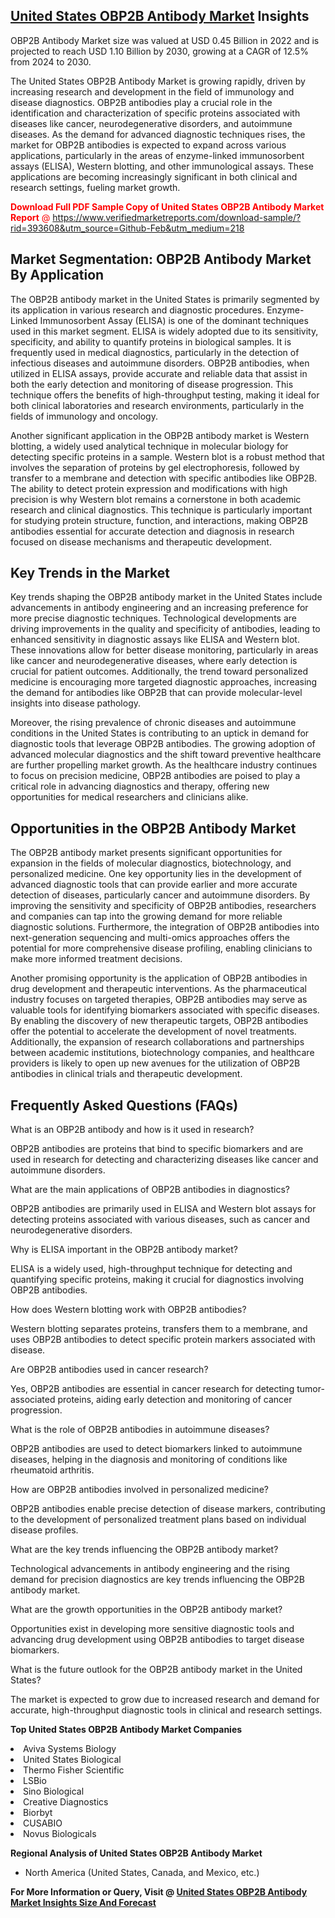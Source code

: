<h2><a href="https://www.verifiedmarketreports.com/download-sample/?rid=393608&amp;utm_source=Github-Feb&amp;utm_medium=218" target="_blank">United States OBP2B Antibody Market</a> Insights</h2><p>OBP2B Antibody Market size was valued at USD 0.45 Billion in 2022 and is projected to reach USD 1.10 Billion by 2030, growing at a CAGR of 12.5% from 2024 to 2030.</p><p> <p>The United States OBP2B Antibody Market is growing rapidly, driven by increasing research and development in the field of immunology and disease diagnostics. OBP2B antibodies play a crucial role in the identification and characterization of specific proteins associated with diseases like cancer, neurodegenerative disorders, and autoimmune diseases. As the demand for advanced diagnostic techniques rises, the market for OBP2B antibodies is expected to expand across various applications, particularly in the areas of enzyme-linked immunosorbent assays (ELISA), Western blotting, and other immunological assays. These applications are becoming increasingly significant in both clinical and research settings, fueling market growth. <p><span class=""><span style="color: #ff0000;"><strong>Download Full PDF Sample Copy of United States OBP2B Antibody Market Report</strong> @ </span><a href="https://www.verifiedmarketreports.com/download-sample/?rid=393608&amp;utm_source=Github-Feb&amp;utm_medium=218" target="_blank">https://www.verifiedmarketreports.com/download-sample/?rid=393608&amp;utm_source=Github-Feb&amp;utm_medium=218</a></span></p></p> <h2>Market Segmentation: OBP2B Antibody Market By Application</h2> <p>The OBP2B antibody market in the United States is primarily segmented by its application in various research and diagnostic procedures. Enzyme-Linked Immunosorbent Assay (ELISA) is one of the dominant techniques used in this market segment. ELISA is widely adopted due to its sensitivity, specificity, and ability to quantify proteins in biological samples. It is frequently used in medical diagnostics, particularly in the detection of infectious diseases and autoimmune disorders. OBP2B antibodies, when utilized in ELISA assays, provide accurate and reliable data that assist in both the early detection and monitoring of disease progression. This technique offers the benefits of high-throughput testing, making it ideal for both clinical laboratories and research environments, particularly in the fields of immunology and oncology. <p>Another significant application in the OBP2B antibody market is Western blotting, a widely used analytical technique in molecular biology for detecting specific proteins in a sample. Western blot is a robust method that involves the separation of proteins by gel electrophoresis, followed by transfer to a membrane and detection with specific antibodies like OBP2B. The ability to detect protein expression and modifications with high precision is why Western blot remains a cornerstone in both academic research and clinical diagnostics. This technique is particularly important for studying protein structure, function, and interactions, making OBP2B antibodies essential for accurate detection and diagnosis in research focused on disease mechanisms and therapeutic development.</p> <h2>Key Trends in the Market</h2> <p>Key trends shaping the OBP2B antibody market in the United States include advancements in antibody engineering and an increasing preference for more precise diagnostic techniques. Technological developments are driving improvements in the quality and specificity of antibodies, leading to enhanced sensitivity in diagnostic assays like ELISA and Western blot. These innovations allow for better disease monitoring, particularly in areas like cancer and neurodegenerative diseases, where early detection is crucial for patient outcomes. Additionally, the trend toward personalized medicine is encouraging more targeted diagnostic approaches, increasing the demand for antibodies like OBP2B that can provide molecular-level insights into disease pathology.</p> <p>Moreover, the rising prevalence of chronic diseases and autoimmune conditions in the United States is contributing to an uptick in demand for diagnostic tools that leverage OBP2B antibodies. The growing adoption of advanced molecular diagnostics and the shift toward preventive healthcare are further propelling market growth. As the healthcare industry continues to focus on precision medicine, OBP2B antibodies are poised to play a critical role in advancing diagnostics and therapy, offering new opportunities for medical researchers and clinicians alike.</p> <h2>Opportunities in the OBP2B Antibody Market</h2> <p>The OBP2B antibody market presents significant opportunities for expansion in the fields of molecular diagnostics, biotechnology, and personalized medicine. One key opportunity lies in the development of advanced diagnostic tools that can provide earlier and more accurate detection of diseases, particularly cancer and autoimmune disorders. By improving the sensitivity and specificity of OBP2B antibodies, researchers and companies can tap into the growing demand for more reliable diagnostic solutions. Furthermore, the integration of OBP2B antibodies into next-generation sequencing and multi-omics approaches offers the potential for more comprehensive disease profiling, enabling clinicians to make more informed treatment decisions.</p> <p>Another promising opportunity is the application of OBP2B antibodies in drug development and therapeutic interventions. As the pharmaceutical industry focuses on targeted therapies, OBP2B antibodies may serve as valuable tools for identifying biomarkers associated with specific diseases. By enabling the discovery of new therapeutic targets, OBP2B antibodies offer the potential to accelerate the development of novel treatments. Additionally, the expansion of research collaborations and partnerships between academic institutions, biotechnology companies, and healthcare providers is likely to open up new avenues for the utilization of OBP2B antibodies in clinical trials and therapeutic development.</p> <h2>Frequently Asked Questions (FAQs)</h2> <p>What is an OBP2B antibody and how is it used in research?</p> <p>OBP2B antibodies are proteins that bind to specific biomarkers and are used in research for detecting and characterizing diseases like cancer and autoimmune disorders.</p> <p>What are the main applications of OBP2B antibodies in diagnostics?</p> <p>OBP2B antibodies are primarily used in ELISA and Western blot assays for detecting proteins associated with various diseases, such as cancer and neurodegenerative disorders.</p> <p>Why is ELISA important in the OBP2B antibody market?</p> <p>ELISA is a widely used, high-throughput technique for detecting and quantifying specific proteins, making it crucial for diagnostics involving OBP2B antibodies.</p> <p>How does Western blotting work with OBP2B antibodies?</p> <p>Western blotting separates proteins, transfers them to a membrane, and uses OBP2B antibodies to detect specific protein markers associated with disease.</p> <p>Are OBP2B antibodies used in cancer research?</p> <p>Yes, OBP2B antibodies are essential in cancer research for detecting tumor-associated proteins, aiding early detection and monitoring of cancer progression.</p> <p>What is the role of OBP2B antibodies in autoimmune diseases?</p> <p>OBP2B antibodies are used to detect biomarkers linked to autoimmune diseases, helping in the diagnosis and monitoring of conditions like rheumatoid arthritis.</p> <p>How are OBP2B antibodies involved in personalized medicine?</p> <p>OBP2B antibodies enable precise detection of disease markers, contributing to the development of personalized treatment plans based on individual disease profiles.</p> <p>What are the key trends influencing the OBP2B antibody market?</p> <p>Technological advancements in antibody engineering and the rising demand for precision diagnostics are key trends influencing the OBP2B antibody market.</p> <p>What are the growth opportunities in the OBP2B antibody market?</p> <p>Opportunities exist in developing more sensitive diagnostic tools and advancing drug development using OBP2B antibodies to target disease biomarkers.</p> <p>What is the future outlook for the OBP2B antibody market in the United States?</p> <p>The market is expected to grow due to increased research and demand for accurate, high-throughput diagnostic tools in clinical and research settings.</p> </p><p><strong>Top United States OBP2B Antibody Market Companies</strong></p><div data-test-id=""><p><li>Aviva Systems Biology</li><li> United States Biological</li><li> Thermo Fisher Scientific</li><li> LSBio</li><li> Sino Biological</li><li> Creative Diagnostics</li><li> Biorbyt</li><li> CUSABIO</li><li> Novus Biologicals</li></p><div><strong>Regional Analysis of&nbsp;United States OBP2B Antibody Market</strong></div><ul><li dir="ltr"><p dir="ltr">North America&nbsp;(United States, Canada, and Mexico, etc.)</p></li></ul><p><strong>For More Information or Query, Visit @&nbsp;</strong><strong><a href="https://www.verifiedmarketreports.com/product/obp2b-antibody-market/?utm_source=Github-Feb&amp;utm_medium=218" target="_blank">United States OBP2B Antibody Market Insights Size And Forecast</a></strong></p></div>
